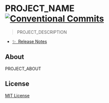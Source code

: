 # PROJECT_NAME [![Conventional Commits][conventional-commits-src]][conventional-commits-href]

> PROJECT_DESCRIPTION

- [✨ &nbsp;Release Notes](/CHANGELOG.md)

## About

PROJECT_ABOUT

## License

[MIT License](./LICENSE)

<!-- Badges -->

[conventional-commits-src]: https://img.shields.io/badge/Conventional%20Commits-1.0.0-yellow.svg
[conventional-commits-href]: https://conventionalcommits.org
